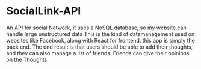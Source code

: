 # SocialLink-API

An API for social Network, it uses a NoSQL database, so my website can handle large unstructured data
This is the kind of datamanagement used on websites like Facebook, along with React for frontend.
this app is simply the back end.
The end result is that users should be able to add their thoughts, and they can also manage a list of friends.
Friends can give their opinions on the Thoughts.
